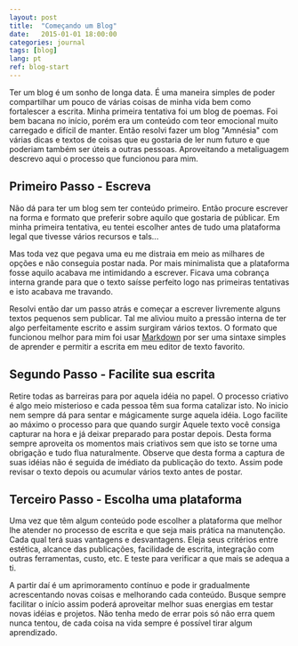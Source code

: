 ```yaml
---
layout: post
title:  "Começando um Blog"
date:   2015-01-01 18:00:00
categories: journal
tags: [blog]
lang: pt
ref: blog-start
---
```


Ter um blog é um sonho de longa data. É uma maneira simples de poder compartilhar um pouco de várias coisas de minha vida bem como fortalescer a escrita. Minha primeira tentativa foi um blog de poemas. Foi bem bacana no início, porém era um conteúdo com teor emocional muito carregado e difícil de manter. Então resolvi fazer um blog "Amnésia" com várias dicas e textos de coisas que eu gostaria de ler num futuro e que poderiam também ser úteis a outras pessoas. Aproveitando a metaliguagem descrevo aqui o processo que funcionou para mim.

## Primeiro Passo - Escreva

Não dá para ter um blog sem ter conteúdo primeiro. Então procure escrever na forma e formato que preferir sobre aquilo que gostaria de públicar. Em minha primeira tentativa, eu tentei escolher antes de tudo uma plataforma legal que tivesse vários recursos e tals...

Mas toda vez que pegava uma eu me distraia em meio as milhares de opções e não conseguia postar nada. Por mais minimalista que a plataforma fosse aquilo acabava me intimidando a escrever. Ficava uma cobrança interna grande para que o texto saísse perfeito logo nas primeiras
tentativas e isto acabava me travando.

Resolvi então dar um passo atrás e começar a escrever livremente alguns textos pequenos sem publicar. Tal me aliviou muito a pressão interna de ter algo perfeitamente escrito e assim surgiram vários textos. O formato que funcionou melhor para mim foi usar [Markdown](https://pt.wikipedia.org/wiki/Markdown) por ser uma sintaxe simples de aprender e permitir a escrita em meu editor de texto favorito.

## Segundo Passo - Facilite sua escrita

Retire todas as barreiras para por aquela idéia no papel. O processo criativo é algo meio misterioso e cada pessoa têm sua forma catalizar isto. No inicio nem sempre dá para sentar e mágicamente surge aquela idéia. Logo facilite ao máximo o processo para que quando surgir Aquele texto você consiga capturar na hora e já deixar preparado para postar depois. Desta forma sempre aproveita os momentos mais criativos sem que isto se torne uma obrigação e tudo flua naturalmente. Observe que desta forma a captura de suas idéias não é seguida de imédiato da publicação do texto. Assim pode revisar o texto depois ou acumular vários texto antes de postar.

## Terceiro Passo - Escolha uma plataforma

Uma vez que têm algum conteúdo pode escolher a plataforma que melhor lhe atender no processo de escrita e que seja mais prática na manutenção. Cada qual terá suas vantagens e desvantagens. Eleja seus critérios entre estética, alcance das publicações, facilidade de escrita, integração com outras ferramentas, custo, etc. E teste para verificar a que mais se adequa a ti.

A partir daí é um aprimoramento contínuo e pode ir gradualmente acrescentando novas coisas e melhorando cada conteúdo. Busque sempre facilitar o início assim poderá aproveitar melhor suas energias em testar novas idéias e projetos. Não tenha medo de errar pois só não erra quem nunca tentou, de cada coisa na vida sempre é possível tirar algum aprendizado.
